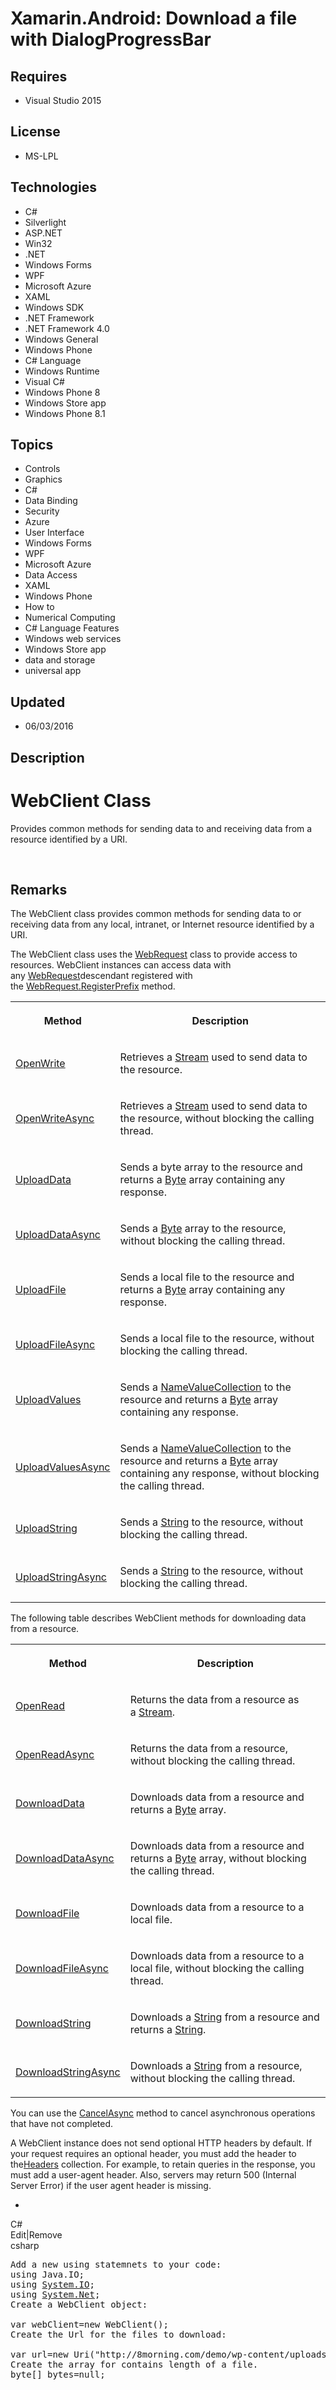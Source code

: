 # Xamarin.Android: Download a file with DialogProgressBar
## Requires
- Visual Studio 2015
## License
- MS-LPL
## Technologies
- C#
- Silverlight
- ASP.NET
- Win32
- .NET
- Windows Forms
- WPF
- Microsoft Azure
- XAML
- Windows SDK
- .NET Framework
- .NET Framework 4.0
- Windows General
- Windows Phone
- C# Language
- Windows Runtime
- Visual C#
- Windows Phone 8
- Windows Store app
- Windows Phone 8.1
## Topics
- Controls
- Graphics
- C#
- Data Binding
- Security
- Azure
- User Interface
- Windows Forms
- WPF
- Microsoft Azure
- Data Access
- XAML
- Windows Phone
- How to
- Numerical Computing
- C# Language Features
- Windows web services
- Windows Store app
- data and storage
- universal app
## Updated
- 06/03/2016
## Description

<h1 class="title">WebClient Class</h1>
<div class="lw_vs">
<div id="curversion"></div>
</div>
<div id="mainSection">
<div id="mainBody">
<div>
<div class="summary">
<p>Provides common methods for sending data to and receiving data from a resource identified by a URI.</p>
</div>
</div>
<p>&nbsp;</p>
<div>
<h2 class="LW_CollapsibleArea_TitleDiv"><a class="LW_CollapsibleArea_TitleAhref"><span class="LW_CollapsibleArea_Title">Remarks</span></a>
<div class="LW_CollapsibleArea_Anchor_Div" id="Anchor_1"><a class="LW_CollapsibleArea_Anchor_Img" title="Right-click to copy and share the link for this section" href="https://msdn.microsoft.com/en-us/library/system.net.webclient(v=vs.90).aspx#Anchor_1"></a></div>
<div class="LW_CollapsibleArea_HrDiv"></div>
</h2>
<div class="sectionblock"><a id="remarksToggle"></a>
<p>The&nbsp;<span class="selflink">WebClient</span>&nbsp;class provides common methods for sending data to or receiving data from any local, intranet, or Internet resource identified by a URI.</p>
<p>The&nbsp;<span class="selflink">WebClient</span>&nbsp;class uses the&nbsp;<a href="https://msdn.microsoft.com/en-us/library/system.net.webrequest(v=vs.90).aspx">WebRequest</a>&nbsp;class to provide access to resources.&nbsp;<span class="selflink">WebClient</span>&nbsp;instances
 can access data with any&nbsp;<a href="https://msdn.microsoft.com/en-us/library/system.net.webrequest(v=vs.90).aspx">WebRequest</a>descendant registered with the&nbsp;<a href="https://msdn.microsoft.com/en-us/library/system.net.webrequest.registerprefix(v=vs.90).aspx">WebRequest<span>.</span>RegisterPrefix</a>&nbsp;method.</p>
<div class="alert">
<div class="contentTableWrapper"></div>
</div>
<div class="caption"></div>
<div class="tableSection">
<div class="contentTableWrapper">
<table>
<tbody>
<tr>
<th>
<p>Method</p>
</th>
<th>
<p>Description</p>
</th>
</tr>
<tr>
<td>
<p><a href="https://msdn.microsoft.com/en-us/library/system.net.webclient.openwrite(v=vs.90).aspx">OpenWrite</a></p>
</td>
<td>
<p>Retrieves a&nbsp;<a href="https://msdn.microsoft.com/en-us/library/system.io.stream(v=vs.90).aspx">Stream</a>&nbsp;used to send data to the resource.</p>
</td>
</tr>
<tr>
<td>
<p><a href="https://msdn.microsoft.com/en-us/library/system.net.webclient.openwriteasync(v=vs.90).aspx">OpenWriteAsync</a></p>
</td>
<td>
<p>Retrieves a&nbsp;<a href="https://msdn.microsoft.com/en-us/library/system.io.stream(v=vs.90).aspx">Stream</a>&nbsp;used to send data to the resource, without blocking the calling thread.</p>
</td>
</tr>
<tr>
<td>
<p><a href="https://msdn.microsoft.com/en-us/library/system.net.webclient.uploaddata(v=vs.90).aspx">UploadData</a></p>
</td>
<td>
<p>Sends a byte array to the resource and returns a&nbsp;<a href="https://msdn.microsoft.com/en-us/library/system.byte(v=vs.90).aspx">Byte</a>&nbsp;array containing any response.</p>
</td>
</tr>
<tr>
<td>
<p><a href="https://msdn.microsoft.com/en-us/library/system.net.webclient.uploaddataasync(v=vs.90).aspx">UploadDataAsync</a></p>
</td>
<td>
<p>Sends a&nbsp;<a href="https://msdn.microsoft.com/en-us/library/system.byte(v=vs.90).aspx">Byte</a>&nbsp;array to the resource, without blocking the calling thread.</p>
</td>
</tr>
<tr>
<td>
<p><a href="https://msdn.microsoft.com/en-us/library/system.net.webclient.uploadfile(v=vs.90).aspx">UploadFile</a></p>
</td>
<td>
<p>Sends a local file to the resource and returns a&nbsp;<a href="https://msdn.microsoft.com/en-us/library/system.byte(v=vs.90).aspx">Byte</a>&nbsp;array containing any response.</p>
</td>
</tr>
<tr>
<td>
<p><a href="https://msdn.microsoft.com/en-us/library/system.net.webclient.uploadfileasync(v=vs.90).aspx">UploadFileAsync</a></p>
</td>
<td>
<p>Sends a local file to the resource, without blocking the calling thread.</p>
</td>
</tr>
<tr>
<td>
<p><a href="https://msdn.microsoft.com/en-us/library/system.net.webclient.uploadvalues(v=vs.90).aspx">UploadValues</a></p>
</td>
<td>
<p>Sends a&nbsp;<a href="https://msdn.microsoft.com/en-us/library/system.collections.specialized.namevaluecollection(v=vs.90).aspx">NameValueCollection</a>&nbsp;to the resource and returns a&nbsp;<a href="https://msdn.microsoft.com/en-us/library/system.byte(v=vs.90).aspx">Byte</a>&nbsp;array
 containing any response.</p>
</td>
</tr>
<tr>
<td>
<p><a href="https://msdn.microsoft.com/en-us/library/system.net.webclient.uploadvaluesasync(v=vs.90).aspx">UploadValuesAsync</a></p>
</td>
<td>
<p>Sends a&nbsp;<a href="https://msdn.microsoft.com/en-us/library/system.collections.specialized.namevaluecollection(v=vs.90).aspx">NameValueCollection</a>&nbsp;to the resource and returns a&nbsp;<a href="https://msdn.microsoft.com/en-us/library/system.byte(v=vs.90).aspx">Byte</a>&nbsp;array
 containing any response, without blocking the calling thread.</p>
</td>
</tr>
<tr>
<td>
<p><a href="https://msdn.microsoft.com/en-us/library/system.net.webclient.uploadstring(v=vs.90).aspx">UploadString</a></p>
</td>
<td>
<p>Sends a&nbsp;<a href="https://msdn.microsoft.com/en-us/library/system.string(v=vs.90).aspx">String</a>&nbsp;to the resource, without blocking the calling thread.</p>
</td>
</tr>
<tr>
<td>
<p><a href="https://msdn.microsoft.com/en-us/library/system.net.webclient.uploadstringasync(v=vs.90).aspx">UploadStringAsync</a></p>
</td>
<td>
<p>Sends a&nbsp;<a href="https://msdn.microsoft.com/en-us/library/system.string(v=vs.90).aspx">String</a>&nbsp;to the resource, without blocking the calling thread.</p>
</td>
</tr>
</tbody>
</table>
</div>
</div>
<p>The following table describes&nbsp;<span class="selflink">WebClient</span>&nbsp;methods for downloading data from a resource.</p>
<div class="caption"></div>
<div class="tableSection">
<div class="contentTableWrapper">
<table>
<tbody>
<tr>
<th>
<p>Method</p>
</th>
<th>
<p>Description</p>
</th>
</tr>
<tr>
<td>
<p><a href="https://msdn.microsoft.com/en-us/library/system.net.webclient.openread(v=vs.90).aspx">OpenRead</a></p>
</td>
<td>
<p>Returns the data from a resource as a&nbsp;<a href="https://msdn.microsoft.com/en-us/library/system.io.stream(v=vs.90).aspx">Stream</a>.</p>
</td>
</tr>
<tr>
<td>
<p><a href="https://msdn.microsoft.com/en-us/library/system.net.webclient.openreadasync(v=vs.90).aspx">OpenReadAsync</a></p>
</td>
<td>
<p>Returns the data from a resource, without blocking the calling thread.</p>
</td>
</tr>
<tr>
<td>
<p><a href="https://msdn.microsoft.com/en-us/library/system.net.webclient.downloaddata(v=vs.90).aspx">DownloadData</a></p>
</td>
<td>
<p>Downloads data from a resource and returns a&nbsp;<a href="https://msdn.microsoft.com/en-us/library/system.byte(v=vs.90).aspx">Byte</a>&nbsp;array.</p>
</td>
</tr>
<tr>
<td>
<p><a href="https://msdn.microsoft.com/en-us/library/system.net.webclient.downloaddataasync(v=vs.90).aspx">DownloadDataAsync</a></p>
</td>
<td>
<p>Downloads data from a resource and returns a&nbsp;<a href="https://msdn.microsoft.com/en-us/library/system.byte(v=vs.90).aspx">Byte</a>&nbsp;array, without blocking the calling thread.</p>
</td>
</tr>
<tr>
<td>
<p><a href="https://msdn.microsoft.com/en-us/library/system.net.webclient.downloadfile(v=vs.90).aspx">DownloadFile</a></p>
</td>
<td>
<p>Downloads data from a resource to a local file.</p>
</td>
</tr>
<tr>
<td>
<p><a href="https://msdn.microsoft.com/en-us/library/system.net.webclient.downloadfileasync(v=vs.90).aspx">DownloadFileAsync</a></p>
</td>
<td>
<p>Downloads data from a resource to a local file, without blocking the calling thread.</p>
</td>
</tr>
<tr>
<td>
<p><a href="https://msdn.microsoft.com/en-us/library/system.net.webclient.downloadstring(v=vs.90).aspx">DownloadString</a></p>
</td>
<td>
<p>Downloads a&nbsp;<a href="https://msdn.microsoft.com/en-us/library/system.string(v=vs.90).aspx">String</a>&nbsp;from a resource and returns a&nbsp;<a href="https://msdn.microsoft.com/en-us/library/system.string(v=vs.90).aspx">String</a>.</p>
</td>
</tr>
<tr>
<td>
<p><a href="https://msdn.microsoft.com/en-us/library/system.net.webclient.downloadstringasync(v=vs.90).aspx">DownloadStringAsync</a></p>
</td>
<td>
<p>Downloads a&nbsp;<a href="https://msdn.microsoft.com/en-us/library/system.string(v=vs.90).aspx">String</a>&nbsp;from a resource, without blocking the calling thread.</p>
</td>
</tr>
</tbody>
</table>
</div>
</div>
<p>You can use the&nbsp;<a href="https://msdn.microsoft.com/en-us/library/system.net.webclient.cancelasync(v=vs.90).aspx">CancelAsync</a>&nbsp;method to cancel asynchronous operations that have not completed.</p>
<p>A&nbsp;<span class="selflink">WebClient</span>&nbsp;instance does not send optional HTTP headers by default. If your request requires an optional header, you must add the header to the<a href="https://msdn.microsoft.com/en-us/library/system.net.webclient.headers(v=vs.90).aspx">Headers</a>&nbsp;collection.
 For example, to retain queries in the response, you must add a user-agent header. Also, servers may return 500 (Internal Server Error) if the user agent header is missing.</p>
</div>
</div>
</div>
</div>
<ul>
<li></li></ul>
<div class="scriptcode">
<div class="pluginEditHolder" pluginCommand="mceScriptCode">
<div class="title"><span>C#</span></div>
<div class="pluginLinkHolder"><span class="pluginEditHolderLink">Edit</span>|<span class="pluginRemoveHolderLink">Remove</span></div>
<span class="hidden">csharp</span>

<div class="preview">
<pre class="csharp">Add&nbsp;a&nbsp;<span class="cs__keyword">new</span>&nbsp;<span class="cs__keyword">using</span>&nbsp;statemnets&nbsp;to&nbsp;your&nbsp;code:&nbsp;
<span class="cs__keyword">using</span>&nbsp;Java.IO;&nbsp;
<span class="cs__keyword">using</span>&nbsp;<a class="libraryLink" href="https://msdn.microsoft.com/en-US/library/System.IO.aspx" target="_blank" title="Auto generated link to System.IO">System.IO</a>;&nbsp;
<span class="cs__keyword">using</span>&nbsp;<a class="libraryLink" href="https://msdn.microsoft.com/en-US/library/System.Net.aspx" target="_blank" title="Auto generated link to System.Net">System.Net</a>;&nbsp;
Create&nbsp;a&nbsp;WebClient&nbsp;<span class="cs__keyword">object</span>:&nbsp;
&nbsp;
var&nbsp;webClient=<span class="cs__keyword">new</span>&nbsp;WebClient();&nbsp;
Create&nbsp;the&nbsp;Url&nbsp;<span class="cs__keyword">for</span>&nbsp;the&nbsp;files&nbsp;to&nbsp;download:&nbsp;
&nbsp;
var&nbsp;url=<span class="cs__keyword">new</span>&nbsp;Uri(<span class="cs__string">&quot;http://8morning.com/demo/wp-content/uploads/2016/04/hoc-photoshop.jpg&nbsp;This&nbsp;link&nbsp;is&nbsp;external&nbsp;to&nbsp;TechNet&nbsp;Wiki.&nbsp;It&nbsp;will&nbsp;open&nbsp;in&nbsp;a&nbsp;new&nbsp;window.&nbsp;&quot;</span>);&nbsp;
Create&nbsp;the&nbsp;array&nbsp;<span class="cs__keyword">for</span>&nbsp;contains&nbsp;length&nbsp;of&nbsp;a&nbsp;file.&nbsp;
<span class="cs__keyword">byte</span>[]&nbsp;bytes=<span class="cs__keyword">null</span>;&nbsp;
</pre>
</div>
</div>
</div>
<div class="endscriptcode">&nbsp;</div>
